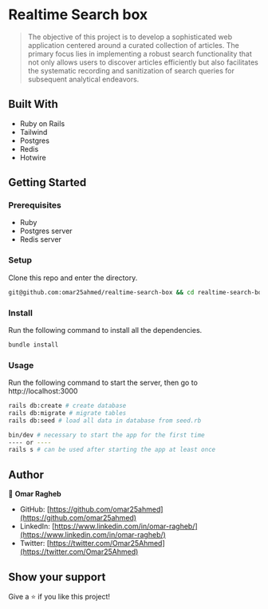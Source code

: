 # Realtime Search box

> The objective of this project is to develop a sophisticated web application centered around a curated collection of articles. The primary focus lies in implementing a robust search functionality that not only allows users to discover articles efficiently but also facilitates the systematic recording and sanitization of search queries for subsequent analytical endeavors.

## Built With

- Ruby on Rails
- Tailwind
- Postgres
- Redis
- Hotwire

## Getting Started

### Prerequisites

- Ruby
- Postgres server
- Redis server

### Setup

Clone this repo and enter the directory.

```sh
git@github.com:omar25ahmed/realtime-search-box && cd realtime-search-box
```

### Install

Run the following command to install all the dependencies.

```sh
bundle install
```

### Usage

Run the following command to start the server, then go to http://localhost:3000

```sh
rails db:create # create database
rails db:migrate # migrate tables
rails db:seed # load all data in database from seed.rb

bin/dev # necessary to start the app for the first time
---- or ----
rails s # can be used after starting the app at least once
```

## Author

👤 **Omar Ragheb**

- GitHub: [https://github.com/omar25ahmed](https://github.com/omar25ahmed)
- LinkedIn: [https://www.linkedin.com/in/omar-ragheb/](https://www.linkedin.com/in/omar-ragheb/)
- Twitter: [https://twitter.com/Omar25Ahmed](https://twitter.com/Omar25Ahmed)

## Show your support

Give a ⭐️ if you like this project!
